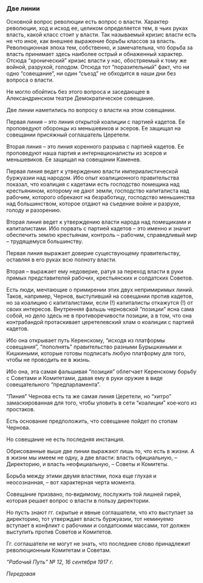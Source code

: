 ### Две линии

Основной вопрос революции есть вопрос о власти. Характер революции, ход и исход ее, целиком определяется тем, в чьих руках власть, какой класс стоит у власти. Так называемый кризис власти есть не что иное, как внешнее выражение борьбы классов за власть. Революционная эпоха тем, собственно, и замечательна, что борьба за власть принимает здесь наиболее острый и обнаженный характер. Отсюда “хронический” кризис власти у нас, обостряемый к тому же войной, разрухой, голодом. Отсюда тот “поразительный” факт, что ни одно “совещание”, ни один “съезд” не обходится в наши дни без вопроса о власти.

Не могло обойтись без этого вопроса и заседающее в Александринском театре Демократическое совещание.

Две линии наметились по вопросу о власти на этом совещании.

Первая линия – это линия открытой коалиции с партией кадетов. Ее проповедуют оборонцы из меньшевиков и эсеров. Ее защищал на совещании присяжный соглашатель Церетели.

Вторая линия – это линия коренного разрыва с партией кадетов. Ее проповедуют наша партия и интернационалисты из эсеров и меньшевиков. Ее защищал на совещании Каменев.

Первая линия ведет к утверждению власти империалистической буржуазии над народом. Ибо опыт коалиционного правительства показал, что коалиция с кадетами есть господство помещика над крестьянином, которому не дают земли, господство капиталиста над рабочим, которого обрекают на безработицу, господство меньшинства над большинством, которое отдают на съедение войне и разрухе, голоду и разорению.

Вторая линия ведет к утверждению власти народа над помещиками и капиталистами. Ибо порвать с партией кадетов – это именно и значит обеспечить землю крестьянам, контроль – рабочим, справедливый мир – трудящемуся большинству.

Первая линия выражает доверие существующему правительству, оставляя в его руках всю полноту власти.

Вторая – выражает ему недоверие, ратуя за переход власти в руки прямых представителей рабочих, крестьянских и солдатских Советов.

Есть люди, мечтающие о примирении этих двух непримиримых линий. Таков, например, Чернов, выступивший на совещании против кадетов, но за коалицию с капиталистами, если (!) капиталисты откажутся (!) от своих интересов. Внутренняя фальшь черновской “позиции” ясна сама собой, но дело здесь не в противоречивости позиции, а в том, что она контрабандой протаскивает церетелевский хлам о коалиции с партией кадетов.

Ибо она открывает путь Керенскому, “исходя из платформы совещания”, “пополнять” правительство разными Бурышкиными и Кишкиными, которые готовы подписать любую платформу для того, чтобы не проводить ее в жизнь.

Ибо она, эта самая фальшивая “позиция” облегчает Керенскому борьбу с Советами и Комитетами, давая ему в руки оружие в виде совещательного “предпарламента”.

“Линия” Чернова есть та же самая линия Церетели, но “хитро” замаскированная для того, чтобы уловить в сети “коалиции” кое‑кого из простаков.

Есть основание предположить, что совещание пойдет по стопам Чернова.

Но совещание не есть последняя инстанция.

Обрисованные выше две линии выражают лишь то, что есть в жизни. А в жизни мы имеем не одну, а две власти: власть официальную, – Директорию, и власть неофициальную, – Советы и Комитеты.

Борьба между этими двумя властями, пока еще глухая и неосознанная, – вот характерная черта момента.

Совещание призвано, по‑видимому, послужить той лишней гирей, которая решает вопрос о власти в пользу директории.

Но пусть знают гг. скрытые и явные соглашатели, что кто выступает за директорию, тот утверждает власть буржуазии, тот неминуемо вступает в конфликт с рабочими и солдатскими массами, тот должен выступить против Советов и Комитетов.

Гг. соглашатели не могут не знать, что последнее слово принадлежит революционным Комитетам и Советам.

_“Рабочий Путь” №_ _12, 16 сентября 1917_ _г._

_Передовая_